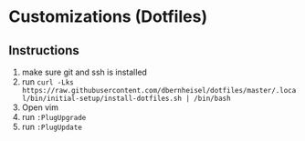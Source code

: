 # Customizations (Dotfiles)

## Instructions

1. make sure git and ssh is installed
1. run `curl -Lks https://raw.githubusercontent.com/dbernheisel/dotfiles/master/.local/bin/initial-setup/install-dotfiles.sh | /bin/bash`
1. Open vim
1. run `:PlugUpgrade`
1. run `:PlugUpdate`

